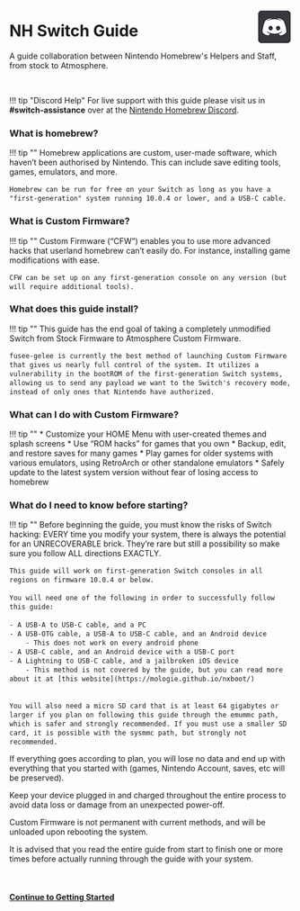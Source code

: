 <a href="https://discord.gg/C29hYvh" target="_blank"><img style="float: right;" src="img/discord.png"></a>

# NH Switch Guide

A guide collaboration between Nintendo Homebrew's Helpers and Staff, from stock to Atmosphere.

&nbsp;

!!! tip "Discord Help"
    For live support with this guide please visit us in **#switch-assistance** over at the [Nintendo Homebrew Discord](https://discord.gg/C29hYvh).

### What is homebrew?

!!! tip ""
    Homebrew applications are custom, user-made software, which haven’t been authorised by Nintendo. This can include save editing tools, games, emulators, and more.

    Homebrew can be run for free on your Switch as long as you have a "first-generation" system running 10.0.4 or lower, and a USB-C cable.

### What is Custom Firmware?

!!! tip ""
    Custom Firmware (“CFW”) enables you to use more advanced hacks that userland homebrew can’t easily do. For instance, installing game modifications with ease.

    CFW can be set up on any first-generation console on any version (but will require additional tools).

### What does this guide install?

!!! tip ""
    This guide has the end goal of taking a completely unmodified Switch from Stock Firmware to Atmosphere Custom Firmware.

    fusee-gelee is currently the best method of launching Custom Firmware that gives us nearly full control of the system. It utilizes a vulnerability in the bootROM of the first-generation Switch systems, allowing us to send any payload we want to the Switch's recovery mode, instead of only ones that Nintendo have authorized.

### What can I do with Custom Firmware?

!!! tip ""
    * Customize your HOME Menu with user-created themes and splash screens
    * Use “ROM hacks” for games that you own
    * Backup, edit, and restore saves for many games
    * Play games for older systems with various emulators, using RetroArch or other standalone emulators
    * Safely update to the latest system version without fear of losing access to homebrew

### What do I need to know before starting?

!!! tip ""
    Before beginning the guide, you must know the risks of Switch hacking: EVERY time you modify your system, there is always the potential for an UNRECOVERABLE brick. They’re rare but still a possibility so make sure you follow ALL directions EXACTLY.

    This guide will work on first-generation Switch consoles in all regions on firmware 10.0.4 or below.

    You will need one of the following in order to successfully follow this guide:

    - A USB-A to USB-C cable, and a PC
    - A USB-OTG cable, a USB-A to USB-C cable, and an Android device
		- This does not work on every android phone
    - A USB-C cable, and an Android device with a USB-C port
    - A Lightning to USB-C cable, and a jailbroken iOS device
        - This method is not covered by the guide, but you can read more about it at [this website](https://mologie.github.io/nxboot/)


    You will also need a micro SD card that is at least 64 gigabytes or larger if you plan on following this guide through the emummc path, which is safer and strongly recommended. If you must use a smaller SD card, it is possible with the sysmmc path, but strongly not recommended.

If everything goes according to plan, you will lose no data and end up with everything that you started with (games, Nintendo Account, saves, etc will be preserved).

Keep your device plugged in and charged throughout the entire process to avoid data loss or damage from an unexpected power-off.

Custom Firmware is not permanent with current methods, and will be unloaded upon rebooting the system.

It is advised that you read the entire guide from start to finish one or more times before actually running through the guide with your system.

&nbsp;

#### [Continue to Getting Started <i class="fa fa-arrow-circle-right fa-lg"></i>](user_guide/getting_started.md) 

